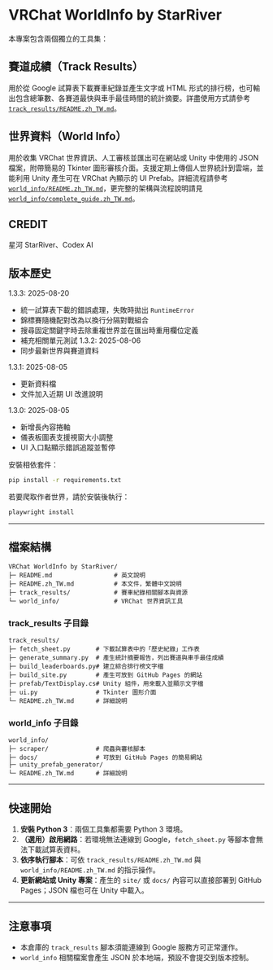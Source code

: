 # VRChat WorldInfo by StarRiver

本專案包含兩個獨立的工具集：

## 賽道成績（Track Results）
用於從 Google 試算表下載賽車紀錄並產生文字或 HTML 形式的排行榜，也可輸出包含總筆數、各賽道最快與車手最佳時間的統計摘要。詳盡使用方式請參考 [`track_results/README.zh_TW.md`](track_results/README.zh_TW.md)。

## 世界資料（World Info）
用於收集 VRChat 世界資訊、人工審核並匯出可在網站或 Unity 中使用的 JSON 檔案，附帶簡易的 Tkinter 圖形審核介面。支援定期上傳個人世界統計到雲端，並能利用 Unity 產生可在 VRChat 內顯示的 UI Prefab。詳細流程請參考 [`world_info/README.zh_TW.md`](world_info/README.zh_TW.md)，更完整的架構與流程說明請見 [`world_info/complete_guide.zh_TW.md`](world_info/complete_guide.zh_TW.md)。

## CREDIT
星河 StarRiver、Codex AI

## 版本歷史
1.3.3: 2025-08-20
- 統一試算表下載的錯誤處理，失敗時拋出 `RuntimeError`
- 錦標賽隨機配對改為以換行分隔對戰組合
- 搜尋固定關鍵字時去除重複世界並在匯出時重用欄位定義
- 補充相關單元測試
1.3.2: 2025-08-06
- 同步最新世界與賽道資料

1.3.1: 2025-08-05  
- 更新資料檔  
- 文件加入近期 UI 改進說明

1.3.0: 2025-08-05  
- 新增長內容捲軸  
- 儀表板圖表支援視窗大小調整  
- UI 入口點顯示錯誤追蹤並暫停

安裝相依套件：

```bash
pip install -r requirements.txt
```

若要爬取作者世界，請於安裝後執行：

```bash
playwright install
```

---

## 檔案結構

```
VRChat WorldInfo by StarRiver/
├─ README.md                 # 英文說明
├─ README.zh_TW.md           # 本文件，繁體中文說明
├─ track_results/            # 賽車紀錄相關腳本與資源
└─ world_info/               # VRChat 世界資訊工具
```

### track_results 子目錄

```
track_results/
├─ fetch_sheet.py       # 下載試算表中的「歷史紀錄」工作表
├─ generate_summary.py  # 產生統計摘要報告，列出賽道與車手最佳成績
├─ build_leaderboards.py# 建立綜合排行榜文字檔
├─ build_site.py        # 產生可放到 GitHub Pages 的網站
├─ prefab/TextDisplay.cs# Unity 組件，用來載入並顯示文字檔
├─ ui.py                # Tkinter 圖形介面
└─ README.zh_TW.md      # 詳細說明
```

### world_info 子目錄

```
world_info/
├─ scraper/             # 爬蟲與審核腳本
├─ docs/                # 可放到 GitHub Pages 的簡易網站
├─ unity_prefab_generator/
└─ README.zh_TW.md      # 詳細說明
```

---

## 快速開始

1. **安裝 Python 3**：兩個工具集都需要 Python 3 環境。
2. **（選用）啟用網路**：若環境無法連線到 Google，`fetch_sheet.py` 等腳本會無法下載試算表資料。
3. **依序執行腳本**：可依 `track_results/README.zh_TW.md` 與 `world_info/README.zh_TW.md` 的指示操作。
4. **更新網站或 Unity 專案**：產生的 `site/` 或 `docs/` 內容可以直接部署到 GitHub Pages；JSON 檔也可在 Unity 中載入。

---

## 注意事項

- 本倉庫的 `track_results` 腳本須能連線到 Google 服務方可正常運作。
- `world_info` 相關檔案會產生 JSON 於本地端，預設不會提交到版本控制。
